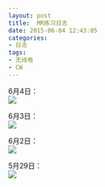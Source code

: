 ```yaml
---
layout: post
title: 	MR练习日志
date: 2015-06-04 12:43:05
categories:
- 日志
tags:
- 无线电
- CW
---
```


6月4日：        
![](https://github.com/bh3nvn/bh3nvn.github.io/raw/master/image/2015/2015-06-04-01.jpg)

6月3日：       
![](https://github.com/bh3nvn/bh3nvn.github.io/raw/master/image/2015/2015-06-04-02.jpg)

6月2日：   
![](https://github.com/bh3nvn/bh3nvn.github.io/raw/master/image/2015/2015-06-04-03.jpg)

5月29日：    
![](https://github.com/bh3nvn/bh3nvn.github.io/raw/master/image/2015/2015-06-04-04.jpg)

